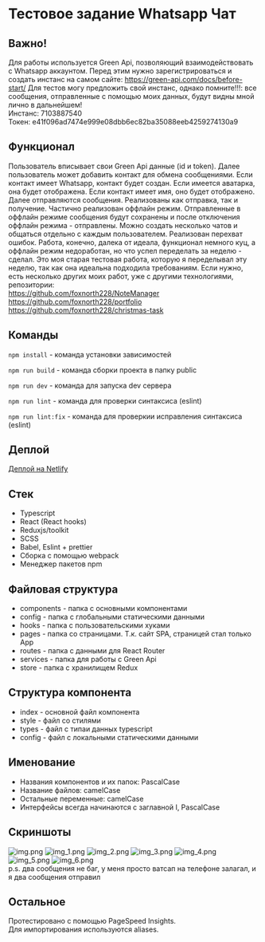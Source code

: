 # Тестовое задание Whatsapp Чат

## Важно!

Для работы используется Green Api, позволяющий взаимодействовать с Whatsapp аккаунтом.
Перед этим нужно зарегистрироваться и создать инстанс на самом сайте: https://green-api.com/docs/before-start/
Для тестов могу предложить свой инстанс, однако помните!!!: все сообщения, отправленные с помощью моих данных,
будут видны мной лично в дальнейшем!  
Инстанс: 7103887540  
Токен: e41f096ad7474e999e08dbb6ec82ba35088eeb4259274130a9

## Функционал

Пользователь вписывает свои Green Api данные (id и token). 
Далее пользователь может добавить контакт для обмена сообщениями. 
Если контакт имеет Whatsapp, контакт будет создан.
Если имеется аватарка, она будет отображена. Если контакт имеет имя, оно будет отображено.
Далее отправляются сообщения. Реализованы как отправка, так и получение. Частично реализован оффлайн режим.
Отправленные в оффлайн режиме сообщения будут сохранены и после отключения оффлайн режима - отправлены.
Можно создать несколько чатов и общаться отдельно с каждым пользователем. Реализован перехват ошибок.
Работа, конечно, далека от идеала, функционал немного куц, 
а оффлайн режим недоработан, но что успел переделать за неделю - сделал.
Это моя старая тестовая работа, которую я переделывал эту неделю, так как она идеальна подходила требованиям.
Если нужно, есть несколько других моих работ, уже с другими технологиями, репозитории:  
https://github.com/foxnorth228/NoteManager  
https://github.com/foxnorth228/portfolio  
https://github.com/foxnorth228/christmas-task  


## Команды

```npm install``` - команда установки зависимостей

```npm run build``` - команда сборки проекта в папку public

```npm run dev``` - команда для запуска dev сервера

```npm run lint``` - команда для проверки синтаксиса (eslint)

```npm run lint:fix``` - команда для проверкии исправления синтаксиса (eslint)

## Деплой

[Деплой на Netlify](https://master--thunderous-pothos-af6dd7.netlify.app/)

##  Стек

* Typescript
* React (React hooks)
* Reduxjs/toolkit
* SCSS
* Babel, Eslint + prettier
* Сборка с помощью webpack
* Менеджер пакетов npm

## Файловая структура

* components - папка с основными компонентами
* config - папка с глобальными статическими данными
* hooks - папка с пользовательскими хуками
* pages - папка со страницами. Т.к. сайт SPA, страницей стал только App
* routes - папка с данными для React Router
* services - папка для работы с Green Api
* store - папка с хранилищем Redux

## Структура компонента

* index - основной файл компонента
* style - файл со стилями
* types - файл с типаи данных typescript
* config - файл с локальными статическими данными

## Именование

- Названия компонентов и их папок: PascalCase
- Название файлов: camelCase
- Остальные переменные: camelCase
- Интерфейсы всегда начинаются с заглавной I, PascalCase

## Скриншоты

![img.png](public/img.png)
![img_1.png](public/img_1.png)
![img_2.png](public/img_2.png)
![img_3.png](public/img_3.png)
![img_4.png](public/img_4.png)
![img_5.png](public/img_5.png)
![img_6.png](public/img_6.png)  
p.s. два сообщения не баг, у меня просто ватсап на телефоне залагал, и я два сообщения отправил
## Остальное

Протестировано с помощью PageSpeed Insights.  
Для импортирования используются aliases.
